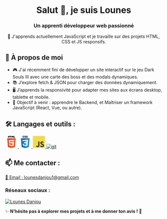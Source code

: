 <h1 align="center">Salut 👋, je suis Lounes</h1>
<h3 align="center">Un apprenti développeur web passionné</h3>

<p align="center">
  🚀 J'apprends actuellement JavaScript et je travaille sur des projets HTML, CSS et JS responsifs.
</p>

## 📌 À propos de moi  
- 🎮 J'ai récemment fini de développer un site interactif sur le jeu Dark Souls III avec une carte des boss et des modals dynamiques.  
- 📚 J’explore fetch & JSON pour charger des données dynamiquement.  
- 🖥️ J’apprends la responsivité pour adapter mes sites aux écrans desktop, tablette et mobile.  
- 🎯 Objectif à venir : apprendre le Backend, et Maîtriser un framework JavaScript (React, Vue, ou autre).  

## 🛠️ Langages et outils :
<p align="left"> 
  <a href="https://www.w3.org/html/" target="_blank" rel="noreferrer"> 
    <img src="https://raw.githubusercontent.com/devicons/devicon/master/icons/html5/html5-original-wordmark.svg" alt="html5" width="40" height="40"/> 
  </a> 
  <a href="https://www.w3schools.com/css/" target="_blank" rel="noreferrer"> 
    <img src="https://raw.githubusercontent.com/devicons/devicon/master/icons/css3/css3-original-wordmark.svg" alt="css3" width="40" height="40"/> 
  </a> 
  <a href="https://developer.mozilla.org/fr/docs/Web/JavaScript" target="_blank" rel="noreferrer"> 
    <img src="https://raw.githubusercontent.com/devicons/devicon/master/icons/javascript/javascript-original.svg" alt="javascript" width="40" height="40"/> 
  </a> 
  <a href="https://git-scm.com/" target="_blank" rel="noreferrer"> 
    <img src="https://www.vectorlogo.zone/logos/git-scm/git-scm-icon.svg" alt="git" width="40" height="40"/> 
  </a>
</p>

## 📫 Me contacter :
<p align="left">
  <a href="mailto:lounesdanjou1@gmail.com">📧 Email : lounesdanjou1@gmail.com</a>
</p>

<h3 align="left">Réseaux sociaux :</h3>
<p align="left">
  <a href="https://linkedin.com/in/lounes-danjou" target="blank">
    <img align="center" src="https://raw.githubusercontent.com/rahuldkjain/github-profile-readme-generator/master/src/images/icons/Social/linked-in-alt.svg" alt="Lounes Danjou" height="30" width="40" />
  </a>
</p>

✨ **N’hésite pas à explorer mes projets et à me donner ton avis !** 🚀

